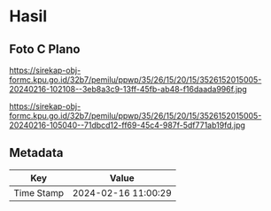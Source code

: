 # Hasil

## Foto C Plano

https://sirekap-obj-formc.kpu.go.id/32b7/pemilu/ppwp/35/26/15/20/15/3526152015005-20240216-102108--3eb8a3c9-13ff-45fb-ab48-f16daada996f.jpg

https://sirekap-obj-formc.kpu.go.id/32b7/pemilu/ppwp/35/26/15/20/15/3526152015005-20240216-105040--71dbcd12-ff69-45c4-987f-5df771ab19fd.jpg


## Metadata

| Key        | Value               |
| ---------- | ------------------- |
| Time Stamp | 2024-02-16 11:00:29 |



